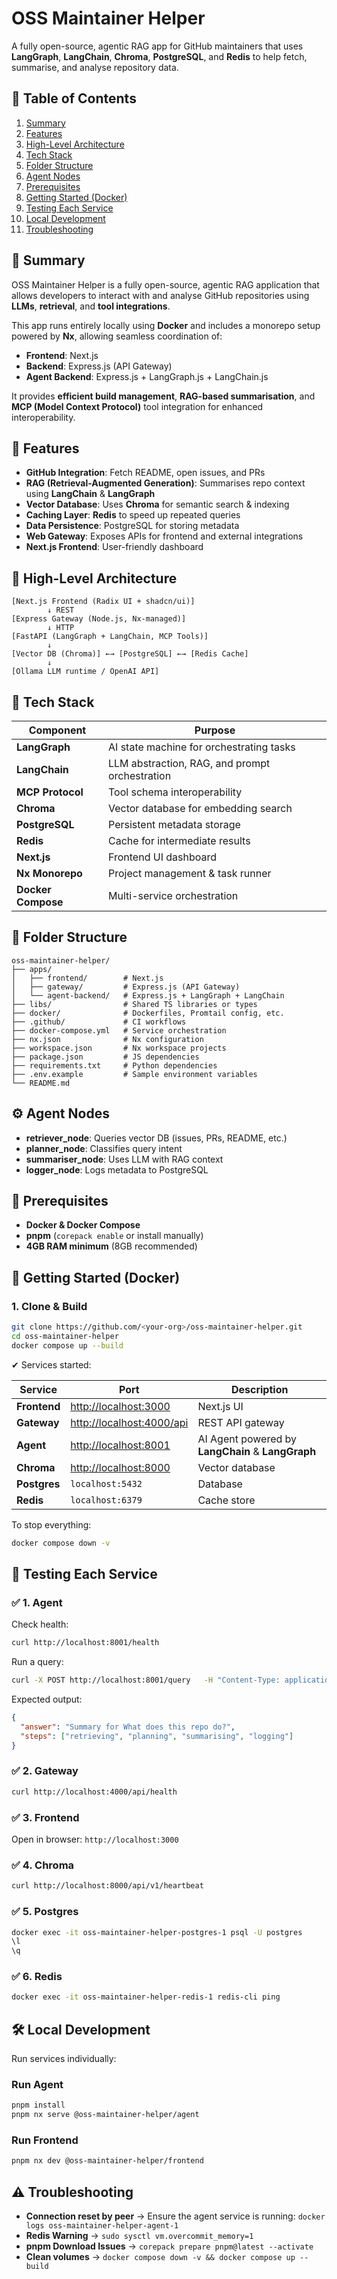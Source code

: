 # OSS Maintainer Helper

A fully open-source, agentic RAG app for GitHub maintainers that uses **LangGraph**, **LangChain**, **Chroma**, **PostgreSQL**, and **Redis** to help fetch, summarise, and analyse repository data.


## 📌 Table of Contents

1. [Summary](#-summary)
3. [Features](#-features)
4. [High-Level Architecture](#-high-level-architecture)    
5. [Tech Stack](#-tech-stack)  
6. [Folder Structure](#-folder-structure)
7. [Agent Nodes](#-agent-nodes)
8. [Prerequisites](#-prerequisites)  
9. [Getting Started (Docker)](#-getting-started-docker)  
10. [Testing Each Service](#-testing-each-service)  
11. [Local Development](#-local-development)  
12. [Troubleshooting](#-troubleshooting)  


## 📌 Summary

OSS Maintainer Helper is a fully open-source, agentic RAG application that allows developers to interact with and analyse GitHub repositories using **LLMs**, **retrieval**, and **tool integrations**.

This app runs entirely locally using **Docker** and includes a monorepo setup powered by **Nx**, allowing seamless coordination of:

- **Frontend**: Next.js 
- **Backend**: Express.js (API Gateway)  
- **Agent Backend**: Express.js + LangGraph.js + LangChain.js

It provides **efficient build management**, **RAG-based summarisation**, and  **MCP (Model Context Protocol)** tool integration for enhanced interoperability.


## 🚀 Features

- **GitHub Integration**: Fetch README, open issues, and PRs
- **RAG (Retrieval-Augmented Generation)**: Summarises repo context using **LangChain** & **LangGraph**
- **Vector Database**: Uses **Chroma** for semantic search & indexing
- **Caching Layer**: **Redis** to speed up repeated queries
- **Data Persistence**: PostgreSQL for storing metadata
- **Web Gateway**: Exposes APIs for frontend and external integrations
- **Next.js Frontend**: User-friendly dashboard


## 🧠 High-Level Architecture

```
[Next.js Frontend (Radix UI + shadcn/ui)]
        ↓ REST
[Express Gateway (Node.js, Nx-managed)]
        ↓ HTTP
[FastAPI (LangGraph + LangChain, MCP Tools)]
        ↓
[Vector DB (Chroma)] ←→ [PostgreSQL] ←→ [Redis Cache]
        ↓
[Ollama LLM runtime / OpenAI API]
```

## 🔧 Tech Stack

| Component         | Purpose                                      |
|--------------------|----------------------------------------------|
| **LangGraph**      | AI state machine for orchestrating tasks     |
| **LangChain**      | LLM abstraction, RAG, and prompt orchestration|
| **MCP Protocol**   | Tool schema interoperability       |
| **Chroma**         | Vector database for embedding search         |
| **PostgreSQL**     | Persistent metadata storage                  |
| **Redis**          | Cache for intermediate results               |
| **Next.js**        | Frontend UI dashboard                        |
| **Nx Monorepo**    | Project management & task runner             |
| **Docker Compose** | Multi-service orchestration                  |


## 📁 Folder Structure

```
oss-maintainer-helper/
├── apps/
│   ├── frontend/        # Next.js 
│   ├── gateway/         # Express.js (API Gateway)
│   └── agent-backend/   # Express.js + LangGraph + LangChain
├── libs/                # Shared TS libraries or types
├── docker/              # Dockerfiles, Promtail config, etc.
├── .github/             # CI workflows
├── docker-compose.yml   # Service orchestration
├── nx.json              # Nx configuration
├── workspace.json       # Nx workspace projects
├── package.json         # JS dependencies
├── requirements.txt     # Python dependencies
├── .env.example         # Sample environment variables
└── README.md
```

## ⚙️ Agent Nodes

- **retriever_node**: Queries vector DB (issues, PRs, README, etc.)  
- **planner_node**: Classifies query intent  
- **summariser_node**: Uses LLM with RAG context  
- **logger_node**: Logs metadata to PostgreSQL  

## 🔧 Prerequisites

- **Docker & Docker Compose**  
- **pnpm** (`corepack enable` or install manually)  
- **4GB RAM minimum** (8GB recommended)

## 🚀 Getting Started (Docker)

### 1. Clone & Build

```bash
git clone https://github.com/<your-org>/oss-maintainer-helper.git
cd oss-maintainer-helper
docker compose up --build
```

✔ Services started:

| Service      | Port               | Description                             |
|--------------|--------------------|-----------------------------------------|
| **Frontend** | [http://localhost:3000](http://localhost:3000) | Next.js UI                               |
| **Gateway**  | [http://localhost:4000/api](http://localhost:4000/api) | REST API gateway                         |
| **Agent**    | [http://localhost:8001](http://localhost:8001) | AI Agent powered by **LangChain** & **LangGraph**                |
| **Chroma**   | [http://localhost:8000](http://localhost:8000) | Vector database                          |
| **Postgres** | `localhost:5432`   | Database                                 |
| **Redis**    | `localhost:6379`   | Cache store                              |

To stop everything:

```bash
docker compose down -v
```

## 🧪 Testing Each Service

### ✅ 1. Agent

Check health:

```bash
curl http://localhost:8001/health
```

Run a query:

```bash
curl -X POST http://localhost:8001/query   -H "Content-Type: application/json"   -d '{"question": "What does this repo do?", "repo": "openai/langchain"}'
```

Expected output:

```json
{
  "answer": "Summary for What does this repo do?",
  "steps": ["retrieving", "planning", "summarising", "logging"]
}
```

### ✅ 2. Gateway

```bash
curl http://localhost:4000/api/health
```

### ✅ 3. Frontend

Open in browser: `http://localhost:3000`

### ✅ 4. Chroma

```bash
curl http://localhost:8000/api/v1/heartbeat
```

### ✅ 5. Postgres

```bash
docker exec -it oss-maintainer-helper-postgres-1 psql -U postgres
\l
\q
```

### ✅ 6. Redis

```bash
docker exec -it oss-maintainer-helper-redis-1 redis-cli ping
```

## 🛠 Local Development

Run services individually:

### Run Agent

```bash
pnpm install
pnpm nx serve @oss-maintainer-helper/agent
```

### Run Frontend

```bash
pnpm nx dev @oss-maintainer-helper/frontend
```

## ⚠️ Troubleshooting

- **Connection reset by peer** → Ensure the agent service is running: `docker logs oss-maintainer-helper-agent-1`
- **Redis Warning** → `sudo sysctl vm.overcommit_memory=1`
- **pnpm Download Issues** → `corepack prepare pnpm@latest --activate`
- **Clean volumes** → `docker compose down -v && docker compose up --build`

